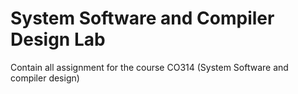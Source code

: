 # System Software and Compiler Design Lab

Contain all assignment for the course CO314 (System Software and compiler design)
